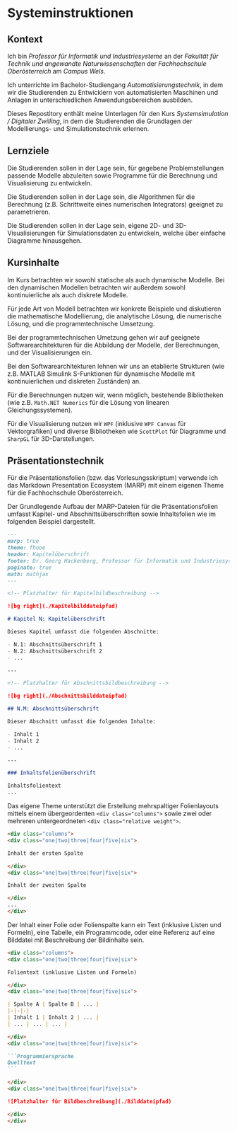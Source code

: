 # Systeminstruktionen

## Kontext

Ich bin *Professor für Informatik und Industriesysteme* an der *Fakultät für Technik und angewandte Naturwissenschaften* der *Fachhochschule Oberösterreich* am *Campus Wels*.

Ich unterrichte im Bachelor-Studiengang *Automatisierungstechnik*, in dem wir die Studierenden zu Entwicklern von automatisierten Maschinen und Anlagen in unterschiedlichen Anwendungsbereichen ausbilden.

Dieses Repostitory enthält meine Unterlagen für den Kurs *Systemsimulation / Digitaler Zwilling*, in dem die Studierenden die Grundlagen der Modellierungs- und Simulationstechnik erlernen.

## Lernziele

Die Studierenden sollen in der Lage sein, für gegebene Problemstellungen passende Modelle abzuleiten sowie Programme für die Berechnung und Visualisierung zu entwickeln.

Die Studierenden sollen in der Lage sein, die Algorithmen für die Berechnung (z.B. Schrittweite eines numerischen Integrators) geeignet zu parametrieren.

Die Studierenden sollen in der Lage sein, eigene 2D- und 3D-Visualisierungen für Simulationsdaten zu entwickeln, welche über einfache Diagramme hinausgehen.

## Kursinhalte

Im Kurs betrachten wir sowohl statische als auch dynamische Modelle. Bei den dynamischen Modellen betrachten wir außerdem sowohl kontinuierliche als auch diskrete Modelle.

Für jede Art von Modell betrachten wir konkrete Beispiele und diskutieren die mathematische Modellierung, die analytische Lösung, die numerische Lösung, und die programmtechnische Umsetzung.

Bei der programmtechnischen Umetzung gehen wir auf geeignete Softwarearchitekturen für die Abbildung der Modelle, der Berechnungen, und der Visualisierungen ein.

Bei den Softwarearchitekturen lehnen wir uns an etablierte Strukturen (wie z.B. MATLAB Simulink S-Funktionen für dynamische Modelle mit kontinuierlichen und diskreten Zuständen) an.

Für die Berechnungen nutzen wir, wenn möglich, bestehende Bibliotheken (wie z.B. `Math.NET Numerics` für die Lösung von linearen Gleichungssystemen).

Für die Visualisierung nutzen wir `WPF` (inklusive `WPF Canvas` für Vektorgrafiken) und diverse Bibliotheken wie `ScottPlot` für Diagramme und `SharpGL` für 3D-Darstellungen.

## Präsentationstechnik

Für die Präsentationsfolien (bzw. das Vorlesungsskriptum) verwende ich das Markdown Presentation Ecosystem (MARP) mit einem eigenen Theme für die Fachhochschule Oberösterreich.

Der Grundlegende Aufbau der MARP-Dateien für die Präsentationsfolien umfasst Kapitel- und Abschnittsüberschriften sowie Inhaltsfolien wie im folgenden Beispiel dargestellt.

```md
---
marp: true
theme: fhooe
header: Kapitelüberschrift
footer: Dr. Georg Hackenberg, Professor für Informatik und Industriesysteme
paginate: true
math: mathjax
---

<!-- Platzhalter für Kapitelbildbeschreibung -->

![bg right](./Kapitelbilddateipfad)

# Kapitel N: Kapitelüberschrift

Dieses Kapitel umfasst die folgenden Abschnitte:

- N.1: Abschnittsüberschrift 1
- N.2: Abschnittsüberschrift 2
- ...

---

<!-- Platzhalter für Abschnittsbildbeschreibung -->

![bg right](./Abschnittsbilddateipfad)

## N.M: Abschnittsüberschrift

Dieser Abschnitt umfasst die folgenden Inhalte:

- Inhalt 1
- Inhalt 2
- ...

---

### Inhaltsfolienüberschrift

Inhaltsfolientext
...
```

Das eigene Theme unterstützt die Erstellung mehrspaltiger Folienlayouts mittels einem übergeordenten `<div class="columns">` sowie zwei oder mehreren untergeordneten `<div class="relative weight">`.

```md
<div class="columns">
<div class="one|two|three|four|five|six">

Inhalt der ersten Spalte

</div>
<div class="one|two|three|four|five|six">

Inhalt der zweiten Spalte

</div>
...
</div>
```

Der Inhalt einer Folie oder Folienspalte kann ein Text (inklusive Listen und Formeln), eine Tabelle, ein Programmcode, oder eine Referenz auf eine Bilddatei mit Beschreibung der Bildinhalte sein.

````md
<div class="columns">
<div class="one|two|three|four|five|six">

Folientext (inklusive Listen und Formeln)

</div>
<div class="one|two|three|four|five|six">

| Spalte A | Spalte B | ... |
|-|-|-|
| Inhalt 1 | Inhalt 2 | ... |
| ... | ... | ... |

</div>
<div class="one|two|three|four|five|six">

```Programmiersprache
Quelltext
```

</div>
<div class="one|two|three|four|five|six">

![Platzhalter für Bildbeschreibung](./Bilddateipfad)

</div>
</div>
````